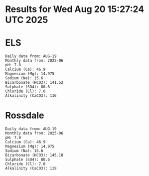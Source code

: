 # Results for Wed Aug 20 15:27:24 UTC 2025
# ELS
```
Daily data from: AUG-19
Monthly data from: 2025-06
pH: 7.8
Calcium (Ca): 46.9
Magnesium (Mg): 14.975
Sodium (Na): 15.6
Bicarbonate (HCO3): 141.52
Sulphate (SO4): 80.6
Chloride (Cl): 7.0
Alkalinity (CaCO3): 116
```
# Rossdale
```
Daily data from: AUG-19
Monthly data from: 2025-06
pH: 7.9
Calcium (Ca): 46.9
Magnesium (Mg): 14.975
Sodium (Na): 15.6
Bicarbonate (HCO3): 145.18
Sulphate (SO4): 80.6
Chloride (Cl): 7.0
Alkalinity (CaCO3): 119
```
